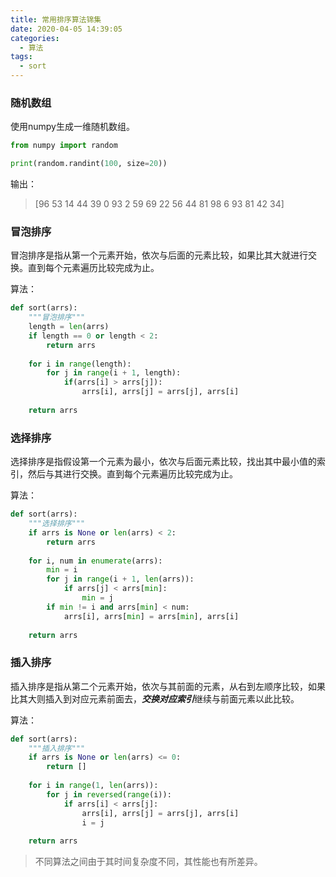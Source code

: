 ```yaml
---
title: 常用排序算法锦集
date: 2020-04-05 14:39:05
categories:
  - 算法
tags:
  - sort
---
```

### 随机数组
使用numpy生成一维随机数组。

``` Python
from numpy import random

print(random.randint(100, size=20))
```
输出：
> [96 53 14 44 39  0 93  2 59 69 22 56 44 81 98  6 93 81 42 34]
<!--more -->
### 冒泡排序
冒泡排序是指从第一个元素开始，依次与后面的元素比较，如果比其大就进行交换。直到每个元素遍历比较完成为止。

算法：
``` Python
def sort(arrs):
    """冒泡排序"""
    length = len(arrs)
    if length == 0 or length < 2:
        return arrs
    
    for i in range(length):
        for j in range(i + 1, length):
            if(arrs[i] > arrs[j]):
                arrs[i], arrs[j] = arrs[j], arrs[i]
				
    return arrs
```

### 选择排序
选择排序是指假设第一个元素为最小，依次与后面元素比较，找出其中最小值的索引，然后与其进行交换。直到每个元素遍历比较完成为止。

算法：
``` Python
def sort(arrs):
    """选择排序"""
    if arrs is None or len(arrs) < 2:
        return arrs
    
    for i, num in enumerate(arrs):
        min = i
        for j in range(i + 1, len(arrs)):
            if arrs[j] < arrs[min]:
                min = j
        if min != i and arrs[min] < num:
            arrs[i], arrs[min] = arrs[min], arrs[i]
            
    return arrs
```

### 插入排序
插入排序是指从第二个元素开始，依次与其前面的元素，从右到左顺序比较，如果比其大则插入到对应元素前面去，***交换对应索引***继续与前面元素以此比较。

算法：
``` Python
def sort(arrs):
    """插入排序"""
    if arrs is None or len(arrs) <= 0:
        return []
    
    for i in range(1, len(arrs)):
        for j in reversed(range(i)):
            if arrs[i] < arrs[j]:
                arrs[i], arrs[j] = arrs[j], arrs[i]
                i = j
    
    return arrs
```

> 不同算法之间由于其时间复杂度不同，其性能也有所差异。